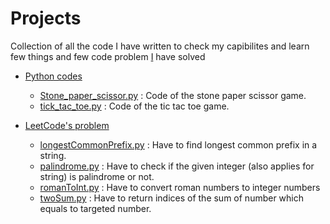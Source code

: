 # Projects

Collection of all the code I have written to check my capibilites and learn few things and few code problem [I](https://github.com/iamgojoof6eyes) have solved

- [Python codes](./Python/)
  - [Stone_paper_scissor.py](./Python/Stone_paper_scissor.py) : Code of the stone paper scissor game.
  - [tick_tac_toe.py](./Python/tic_tac_toe.py) : Code of the tic tac toe game.

- [LeetCode's problem](./LeetCode/)
  - [longestCommonPrefix.py](./LeetCode/longestCommonPrefix.py) : Have to find longest common prefix in a string.
  - [palindrome.py](./LeetCode/palindrome.py) : Have to check if the given integer (also applies for string) is palindrome or not.
  - [romanToInt.py](./LeetCode/romanToInt.py) : Have to convert roman numbers to integer numbers
  - [twoSum.py](./LeetCode/twoSum.py) : Have to return indices of the sum of number which equals to targeted number.
